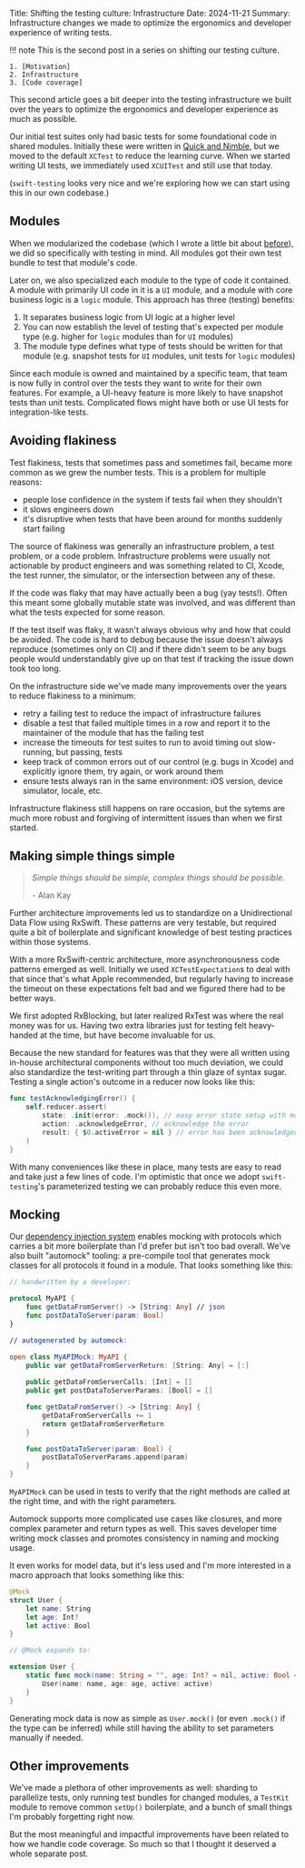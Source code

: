Title: Shifting the testing culture: Infrastructure
Date: 2024-11-21
Summary: Infrastructure changes we made to optimize the ergonomics and developer experience of writing tests.

!!! note
    This is the second post in a series on shifting our testing culture.

    1. [Motivation]
    2. Infrastructure
    3. [Code coverage]

[Motivation]: {filename}2024-11-18-testing-motivation.md
[Code coverage]: {filename}2024-11-20-testing-code-coverage.md

This second article goes a bit deeper into the testing infrastructure we built
over the years to optimize the ergonomics and developer experience as much as
possible.

[before]: {filename}2021-10-14-lyft-ios-architecture.md#modules

Our initial test suites only had basic tests for some foundational code in
shared modules. Initially these were written in [Quick and Nimble], but we moved
to the default `XCTest` to reduce the learning curve. When we started
writing UI tests, we immediately used `XCUITest` and still use that today.

[Quick and Nimble]: https://github.com/Quick/Quick

(`swift-testing` looks very nice and we're exploring how we can start using this
in our own codebase.)

## Modules

When we modularized the codebase (which I wrote a little bit about [before]), we
did so specifically with testing in mind. All modules got their own test bundle
to test that module's code.

Later on, we also specialized each module to the type of code it contained. A
module with primarily UI code in it is a `UI` module, and a module with
core business logic is a `logic` module. This approach has three (testing)
benefits:

1. It separates business logic from UI logic at a higher level
2. You can now establish the level of testing that's expected per module type
   (e.g. higher for `logic` modules than for `UI` modules)
3. The module type defines what type of tests should be written for that module
   (e.g. snapshot tests for `UI` modules, unit tests for `logic` modules)

Since each module is owned and maintained by a specific team, that team is now
fully in control over the tests they want to write for their own features. For
example, a UI-heavy feature is more likely to have snapshot tests than unit
tests. Complicated flows might have both or use UI tests for integration-like
tests.

## Avoiding flakiness

Test flakiness, tests that sometimes pass and sometimes fail, became more common
as we grew the number tests. This is a problem for multiple reasons:

* people lose confidence in the system if tests fail when they shouldn't
* it slows engineers down
* it's disruptive when tests that have been around for months suddenly start
  failing

The source of flakiness was generally an infrastructure problem, a test problem,
or a code problem. Infrastructure problems were usually not actionable by
product engineers and was something related to CI, Xcode, the test runner, the
simulator, or the intersection between any of these.

If the code was flaky that may have actually been a bug (yay tests!). Often this
meant some globally mutable state was involved, and was different than what the
tests expected for some reason.

If the test itself was flaky, it wasn't always obvious why and how that could be
avoided. The code is hard to debug because the issue doesn't always reproduce
(sometimes only on CI) and if there didn't seem to be any bugs people would
understandably give up on that test if tracking the issue down took too long.

On the infrastructure side we've made many improvements over the years to reduce
flakiness to a minimum:

* retry a failing test to reduce the impact of infrastructure failures
* disable a test that failed multiple times in a row and report it to the
  maintainer of the module that has the failing test
* increase the timeouts for test suites to run to avoid timing out slow-running,
  but passing, tests
* keep track of common errors out of our control (e.g. bugs in Xcode) and
  explicitly ignore them, try again, or work around them
* ensure tests always ran in the same environment: iOS version, device simulator,
  locale, etc.

Infrastructure flakiness still happens on rare occasion, but the sytems are much
more robust and forgiving of intermittent issues than when we first started.

## Making simple things simple

> _Simple things should be simple, complex things should be possible._
>
> \- Alan Kay

Further architecture improvements led us to standardize on a Unidirectional
Data Flow using RxSwift. These patterns are very testable, but required quite a
bit of boilerplate and significant knowledge of best testing practices within
those systems.

With a more RxSwift-centric architecture, more asynchronousness code patterns
emerged as well. Initially we used `XCTestExpectation`s to deal with that since
that's what Apple recommended, but regularly having to increase the timeout on
these expectations felt bad and we figured there had to be better ways.

We first adopted RxBlocking, but later realized RxTest was where the real money
was for us. Having two extra libraries just for testing felt heavy-handed at the
time, but have become invaluable for us.

Because the new standard for features was that they were all written using
in-house architectural components without too much deviation, we could also
standardize the test-writing part through a thin glaze of syntax sugar. Testing
a single action's outcome in a reducer now looks like this:

```swift
func testAcknowledgingError() {
    self.reducer.assert(
        state: .init(error: .mock()), // easy error state setup with mock data
        action: .acknowledgeError, // acknowledge the error
        result: { $0.activeError = nil } // error has been acknowledged
    )
}
```

With many conveniences like these in place, many tests are easy to read and take
just a few lines of code. I'm optimistic that once we adopt `swift-testing`'s
parameterized testing we can probably reduce this even more.

## Mocking

Our [dependency injection system] enables mocking with protocols which carries a
bit more boilerplate than I'd prefer but isn't too bad overall. We've also built
"automock" tooling: a pre-compile tool that generates mock classes for all
protocols it found in a module. That looks something like this:

[dependency injection system]: {filename}2021-10-14-lyft-ios-architecture.md#dependency-injection

```swift
// handwritten by a developer:

protocol MyAPI {
    func getDataFromServer() -> [String: Any] // json
    func postDataToServer(param: Bool)
}

// autogenerated by automock:

open class MyAPIMock: MyAPI {
    public var getDataFromServerReturn: [String: Any] = [:]
    
    public getDataFromServerCalls: [Int] = []
    public get postDataToServerParams: [Bool] = []

    func getDataFromServer() -> [String: Any] {
        getDataFromServerCalls += 1
        return getDataFromServerReturn
    }

    func postDataToServer(param: Bool) {
        postDataToServerParams.append(param)
    }
}
```

`MyAPIMock` can be used in tests to verify that the right methods are called at
the right time, and with the right parameters.

Automock supports more complicated use cases like closures, and more complex
parameter and return types as well. This saves developer time writing mock
classes and promotes consistency in naming and mocking usage.

It even works for model data, but it's less used and I'm more interested in a
macro approach that looks something like this:

```swift
@Mock
struct User {
    let name: String
    let age: Int?
    let active: Bool
}

// @Mock expands to:

extension User {
    static func mock(name: String = "", age: Int? = nil, active: Bool = true) {
        User(name: name, age: age, active: active)
    }
}
```

Generating mock data is now as simple as `User.mock()` (or even `.mock()` if the
type can be inferred) while still having the ability to set parameters manually
if needed.

## Other improvements

We've made a plethora of other improvements as well: sharding to parallelize
tests, only running test bundles for changed modules, a `TestKit` module to
remove common `setUp()` boilerplate, and a bunch of small things I'm probably
forgetting right now.

But the most meaningful and impactful improvements have been related to how we
handle code coverage. So much so that I thought it deserved a whole separate
post.
